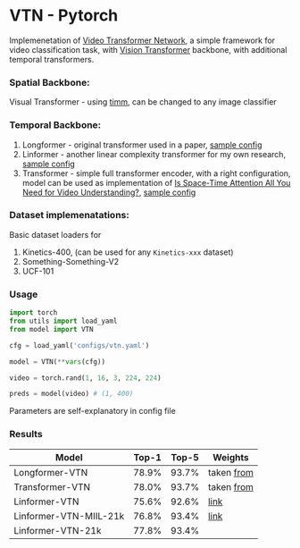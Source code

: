 # VTN - Pytorch
Implemenetation of [Video Transformer Network](https://arxiv.org/abs/2102.00719), a simple framework for video classification task, with [Vision Transformer](https://arxiv.org/abs/2010.11929) backbone, with additional temporal transformers.

### Spatial Backbone:
Visual Transformer - using [timm](https://github.com/rwightman/pytorch-image-models), can be changed to any image classifier


### Temporal Backbone:
1. Longformer - original transformer used in a paper, [sample config](configs/vtn.yaml)
2. Linformer - another linear complexity transformer for my own research, [sample config](configs/lin-vtn.yaml)
3. Transformer - simple full transformer encoder, with a right configuration, model can be used as implementation of [Is Space-Time Attention All You Need for Video Understanding?](https://arxiv.org/abs/2102.05095), [sample config](configs/full-vtn.yaml)

### Dataset implemenatations:
Basic dataset loaders for
1. Kinetics-400, (can be used for any `Kinetics-xxx` dataset)
2. Something-Something-V2
3. UCF-101

### Usage
```python
import torch
from utils import load_yaml
from model import VTN

cfg = load_yaml('configs/vtn.yaml')

model = VTN(**vars(cfg))

video = torch.rand(1, 16, 3, 224, 224)

preds = model(video) # (1, 400)
```

Parameters are self-explanatory in config file


### Results
| Model             | Top-1 | Top-5 | Weights |
| ----------        | ----- | ----- | ------- |
| Longformer-VTN    | 78.9% | 93.7% | taken [from](https://arxiv.org/abs/2102.00719) |
| Transformer-VTN   | 78.0% | 93.7% | taken [from](https://arxiv.org/abs/2102.05095) |
| Linformer-VTN     | 75.6% | 92.6% | [link](https://github.com/elb3k/vtn/releases/download/weights/lin-vtn.pth) |
| Linformer-VTN-MIIL-21k | 76.8% | 93.4% | [link](https://github.com/elb3k/vtn/releases/download/weights/lin-vtn-miil_21k.pth) |
| Linformer-VTN-21k | 77.8% | 93.4% | |
